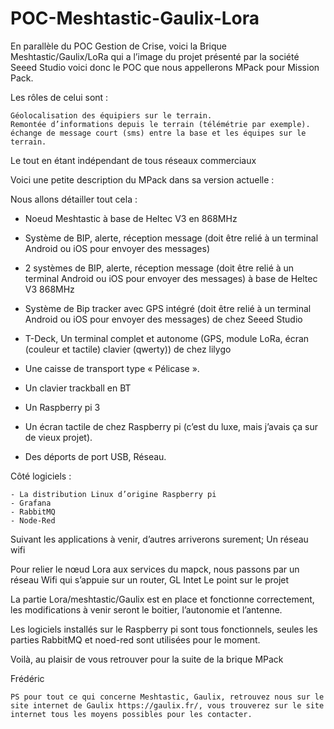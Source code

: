 # POC-Meshtastic-Gaulix-Lora
En parallèle du POC Gestion de Crise, voici la Brique Meshtastic/Gaulix/LoRa qui a l’image du projet présenté par la société Seeed Studio voici donc le POC que nous appellerons MPack pour Mission Pack.

Les rôles de celui sont :

    Géolocalisation des équipiers sur le terrain.
    Remontée d’informations depuis le terrain (télémétrie par exemple).
    échange de message court (sms) entre la base et les équipes sur le terrain.

Le tout en étant indépendant de tous réseaux commerciaux

Voici une petite description du MPack dans sa version actuelle :

Nous allons détailler tout cela :

- Noeud Meshtastic à base de Heltec V3 en 868MHz
- Système de BIP, alerte, réception message (doit être relié à un terminal Android ou iOS pour envoyer des messages)
- 2 systèmes de BIP, alerte, réception message (doit être relié à un terminal Android ou iOS pour envoyer des messages) à base de Heltec V3 868MHz
- Système de Bip tracker avec GPS intégré (doit être relié à un terminal Android ou iOS pour envoyer des messages) de chez Seeed Studio
- T-Deck, Un terminal complet et autonome (GPS, module LoRa, écran (couleur et tactile) clavier (qwerty)) de chez lilygo

- Une caisse de transport type « Pélicase ».
- Un clavier trackball en BT
- Un Raspberry pi 3
- Un écran tactile de chez Raspberry pi (c’est du luxe, mais j’avais ça sur de vieux projet).
- Des déports de port USB, Réseau.

Côté logiciels :

    - La distribution Linux d’origine Raspberry pi
    - Grafana
    - RabbitMQ
    - Node-Red

Suivant les applications à venir, d’autres arriverons surement;
Un réseau wifi

Pour relier le nœud Lora aux services du mapck, nous passons par un réseau Wifi qui s’appuie sur un router, GL Intet
Le point sur le projet

La partie Lora/meshtastic/Gaulix est en place et fonctionne correctement, les modifications à venir seront le boitier, l’autonomie et l’antenne.

Les logiciels installés sur le Raspberry pi sont tous fonctionnels, seules les parties RabbitMQ et noed-red sont utilisées pour le moment.

Voilà, au plaisir de vous retrouver pour la suite de la brique MPack

Frédéric

    PS pour tout ce qui concerne Meshtastic, Gaulix, retrouvez nous sur le site internet de Gaulix https://gaulix.fr/, vous trouverez sur le site internet tous les moyens possibles pour les contacter.
